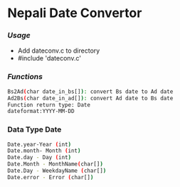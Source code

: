 # Nepali Date Convertor
### _Usage_
- Add dateconv.c to directory
-  #include 'dateconv.c'
### _Functions_
```sh
Bs2Ad(char date_in_bs[]): convert Bs date to Ad date
Ad2Bs(char date_in_ad[]): convert Ad date to Bs date
Function return type: Date
dateformat:YYYY-MM-DD
```
### Data Type Date


```sh
Date.year-Year (int)
Date.month- Month (int)
Date.day - Day (int)
Date.Month - MonthName(char[])
Date.Day - WeekdayName (char[])
Date.error - Error (char[])
```